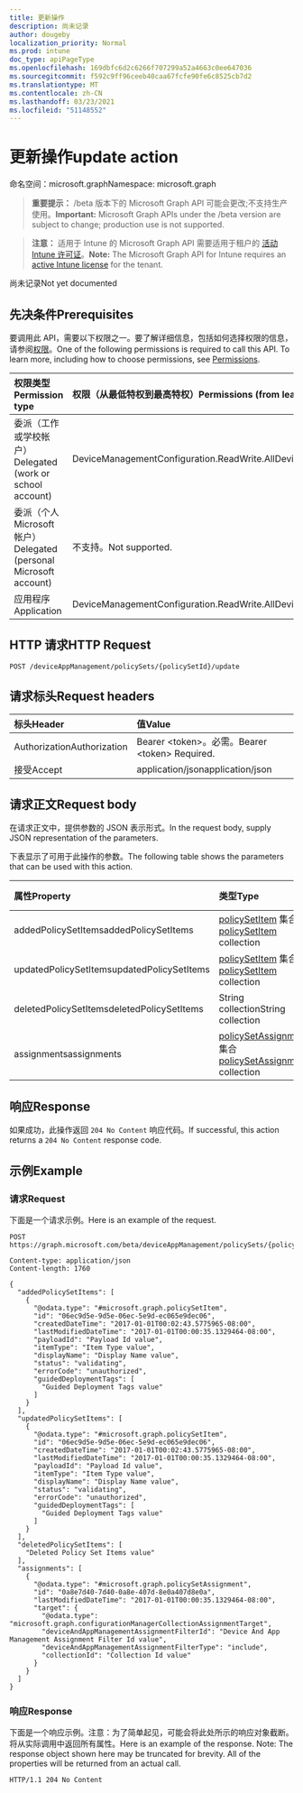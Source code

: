 ```yaml
---
title: 更新操作
description: 尚未记录
author: dougeby
localization_priority: Normal
ms.prod: intune
doc_type: apiPageType
ms.openlocfilehash: 169dbfc6d2c6266f707299a52a4663c0ee647036
ms.sourcegitcommit: f592c9ff96ceeb40caa67fcfe90fe6c8525cb7d2
ms.translationtype: MT
ms.contentlocale: zh-CN
ms.lasthandoff: 03/23/2021
ms.locfileid: "51148552"
---
```

# <a name="update-action"></a><span data-ttu-id="cf9f6-103">更新操作</span><span class="sxs-lookup"><span data-stu-id="cf9f6-103">update action</span></span>

<span data-ttu-id="cf9f6-104">命名空间：microsoft.graph</span><span class="sxs-lookup"><span data-stu-id="cf9f6-104">Namespace: microsoft.graph</span></span>

> <span data-ttu-id="cf9f6-105">**重要提示：** /beta 版本下的 Microsoft Graph API 可能会更改;不支持生产使用。</span><span class="sxs-lookup"><span data-stu-id="cf9f6-105">**Important:** Microsoft Graph APIs under the /beta version are subject to change; production use is not supported.</span></span>

> <span data-ttu-id="cf9f6-106">**注意：** 适用于 Intune 的 Microsoft Graph API 需要适用于租户的 [活动 Intune 许可证](https://go.microsoft.com/fwlink/?linkid=839381)。</span><span class="sxs-lookup"><span data-stu-id="cf9f6-106">**Note:** The Microsoft Graph API for Intune requires an [active Intune license](https://go.microsoft.com/fwlink/?linkid=839381) for the tenant.</span></span>

<span data-ttu-id="cf9f6-107">尚未记录</span><span class="sxs-lookup"><span data-stu-id="cf9f6-107">Not yet documented</span></span>

## <a name="prerequisites"></a><span data-ttu-id="cf9f6-108">先决条件</span><span class="sxs-lookup"><span data-stu-id="cf9f6-108">Prerequisites</span></span>
<span data-ttu-id="cf9f6-p101">要调用此 API，需要以下权限之一。要了解详细信息，包括如何选择权限的信息，请参阅[权限](/graph/permissions-reference)。</span><span class="sxs-lookup"><span data-stu-id="cf9f6-p101">One of the following permissions is required to call this API. To learn more, including how to choose permissions, see [Permissions](/graph/permissions-reference).</span></span>

|<span data-ttu-id="cf9f6-111">权限类型</span><span class="sxs-lookup"><span data-stu-id="cf9f6-111">Permission type</span></span>|<span data-ttu-id="cf9f6-112">权限（从最低特权到最高特权）</span><span class="sxs-lookup"><span data-stu-id="cf9f6-112">Permissions (from least to most privileged)</span></span>|
|:---|:---|
|<span data-ttu-id="cf9f6-113">委派（工作或学校帐户）</span><span class="sxs-lookup"><span data-stu-id="cf9f6-113">Delegated (work or school account)</span></span>|<span data-ttu-id="cf9f6-114">DeviceManagementConfiguration.ReadWrite.All</span><span class="sxs-lookup"><span data-stu-id="cf9f6-114">DeviceManagementConfiguration.ReadWrite.All</span></span>|
|<span data-ttu-id="cf9f6-115">委派（个人 Microsoft 帐户）</span><span class="sxs-lookup"><span data-stu-id="cf9f6-115">Delegated (personal Microsoft account)</span></span>|<span data-ttu-id="cf9f6-116">不支持。</span><span class="sxs-lookup"><span data-stu-id="cf9f6-116">Not supported.</span></span>|
|<span data-ttu-id="cf9f6-117">应用程序</span><span class="sxs-lookup"><span data-stu-id="cf9f6-117">Application</span></span>|<span data-ttu-id="cf9f6-118">DeviceManagementConfiguration.ReadWrite.All</span><span class="sxs-lookup"><span data-stu-id="cf9f6-118">DeviceManagementConfiguration.ReadWrite.All</span></span>|

## <a name="http-request"></a><span data-ttu-id="cf9f6-119">HTTP 请求</span><span class="sxs-lookup"><span data-stu-id="cf9f6-119">HTTP Request</span></span>
<!-- {
  "blockType": "ignored"
}
-->
``` http
POST /deviceAppManagement/policySets/{policySetId}/update
```

## <a name="request-headers"></a><span data-ttu-id="cf9f6-120">请求标头</span><span class="sxs-lookup"><span data-stu-id="cf9f6-120">Request headers</span></span>
|<span data-ttu-id="cf9f6-121">标头</span><span class="sxs-lookup"><span data-stu-id="cf9f6-121">Header</span></span>|<span data-ttu-id="cf9f6-122">值</span><span class="sxs-lookup"><span data-stu-id="cf9f6-122">Value</span></span>|
|:---|:---|
|<span data-ttu-id="cf9f6-123">Authorization</span><span class="sxs-lookup"><span data-stu-id="cf9f6-123">Authorization</span></span>|<span data-ttu-id="cf9f6-124">Bearer &lt;token&gt;。必需。</span><span class="sxs-lookup"><span data-stu-id="cf9f6-124">Bearer &lt;token&gt; Required.</span></span>|
|<span data-ttu-id="cf9f6-125">接受</span><span class="sxs-lookup"><span data-stu-id="cf9f6-125">Accept</span></span>|<span data-ttu-id="cf9f6-126">application/json</span><span class="sxs-lookup"><span data-stu-id="cf9f6-126">application/json</span></span>|

## <a name="request-body"></a><span data-ttu-id="cf9f6-127">请求正文</span><span class="sxs-lookup"><span data-stu-id="cf9f6-127">Request body</span></span>
<span data-ttu-id="cf9f6-128">在请求正文中，提供参数的 JSON 表示形式。</span><span class="sxs-lookup"><span data-stu-id="cf9f6-128">In the request body, supply JSON representation of the parameters.</span></span>

<span data-ttu-id="cf9f6-129">下表显示了可用于此操作的参数。</span><span class="sxs-lookup"><span data-stu-id="cf9f6-129">The following table shows the parameters that can be used with this action.</span></span>

|<span data-ttu-id="cf9f6-130">属性</span><span class="sxs-lookup"><span data-stu-id="cf9f6-130">Property</span></span>|<span data-ttu-id="cf9f6-131">类型</span><span class="sxs-lookup"><span data-stu-id="cf9f6-131">Type</span></span>|<span data-ttu-id="cf9f6-132">说明</span><span class="sxs-lookup"><span data-stu-id="cf9f6-132">Description</span></span>|
|:---|:---|:---|
|<span data-ttu-id="cf9f6-133">addedPolicySetItems</span><span class="sxs-lookup"><span data-stu-id="cf9f6-133">addedPolicySetItems</span></span>|<span data-ttu-id="cf9f6-134">[policySetItem](../resources/intune-policyset-policysetitem.md) 集合</span><span class="sxs-lookup"><span data-stu-id="cf9f6-134">[policySetItem](../resources/intune-policyset-policysetitem.md) collection</span></span>|<span data-ttu-id="cf9f6-135">尚未记录</span><span class="sxs-lookup"><span data-stu-id="cf9f6-135">Not yet documented</span></span>|
|<span data-ttu-id="cf9f6-136">updatedPolicySetItems</span><span class="sxs-lookup"><span data-stu-id="cf9f6-136">updatedPolicySetItems</span></span>|<span data-ttu-id="cf9f6-137">[policySetItem](../resources/intune-policyset-policysetitem.md) 集合</span><span class="sxs-lookup"><span data-stu-id="cf9f6-137">[policySetItem](../resources/intune-policyset-policysetitem.md) collection</span></span>|<span data-ttu-id="cf9f6-138">尚未记录</span><span class="sxs-lookup"><span data-stu-id="cf9f6-138">Not yet documented</span></span>|
|<span data-ttu-id="cf9f6-139">deletedPolicySetItems</span><span class="sxs-lookup"><span data-stu-id="cf9f6-139">deletedPolicySetItems</span></span>|<span data-ttu-id="cf9f6-140">String collection</span><span class="sxs-lookup"><span data-stu-id="cf9f6-140">String collection</span></span>|<span data-ttu-id="cf9f6-141">尚未记录</span><span class="sxs-lookup"><span data-stu-id="cf9f6-141">Not yet documented</span></span>|
|<span data-ttu-id="cf9f6-142">assignments</span><span class="sxs-lookup"><span data-stu-id="cf9f6-142">assignments</span></span>|<span data-ttu-id="cf9f6-143">[policySetAssignment](../resources/intune-policyset-policysetassignment.md) 集合</span><span class="sxs-lookup"><span data-stu-id="cf9f6-143">[policySetAssignment](../resources/intune-policyset-policysetassignment.md) collection</span></span>|<span data-ttu-id="cf9f6-144">尚未记录</span><span class="sxs-lookup"><span data-stu-id="cf9f6-144">Not yet documented</span></span>|



## <a name="response"></a><span data-ttu-id="cf9f6-145">响应</span><span class="sxs-lookup"><span data-stu-id="cf9f6-145">Response</span></span>
<span data-ttu-id="cf9f6-146">如果成功，此操作返回 `204 No Content` 响应代码。</span><span class="sxs-lookup"><span data-stu-id="cf9f6-146">If successful, this action returns a `204 No Content` response code.</span></span>

## <a name="example"></a><span data-ttu-id="cf9f6-147">示例</span><span class="sxs-lookup"><span data-stu-id="cf9f6-147">Example</span></span>

### <a name="request"></a><span data-ttu-id="cf9f6-148">请求</span><span class="sxs-lookup"><span data-stu-id="cf9f6-148">Request</span></span>
<span data-ttu-id="cf9f6-149">下面是一个请求示例。</span><span class="sxs-lookup"><span data-stu-id="cf9f6-149">Here is an example of the request.</span></span>
``` http
POST https://graph.microsoft.com/beta/deviceAppManagement/policySets/{policySetId}/update

Content-type: application/json
Content-length: 1760

{
  "addedPolicySetItems": [
    {
      "@odata.type": "#microsoft.graph.policySetItem",
      "id": "06ec9d5e-9d5e-06ec-5e9d-ec065e9dec06",
      "createdDateTime": "2017-01-01T00:02:43.5775965-08:00",
      "lastModifiedDateTime": "2017-01-01T00:00:35.1329464-08:00",
      "payloadId": "Payload Id value",
      "itemType": "Item Type value",
      "displayName": "Display Name value",
      "status": "validating",
      "errorCode": "unauthorized",
      "guidedDeploymentTags": [
        "Guided Deployment Tags value"
      ]
    }
  ],
  "updatedPolicySetItems": [
    {
      "@odata.type": "#microsoft.graph.policySetItem",
      "id": "06ec9d5e-9d5e-06ec-5e9d-ec065e9dec06",
      "createdDateTime": "2017-01-01T00:02:43.5775965-08:00",
      "lastModifiedDateTime": "2017-01-01T00:00:35.1329464-08:00",
      "payloadId": "Payload Id value",
      "itemType": "Item Type value",
      "displayName": "Display Name value",
      "status": "validating",
      "errorCode": "unauthorized",
      "guidedDeploymentTags": [
        "Guided Deployment Tags value"
      ]
    }
  ],
  "deletedPolicySetItems": [
    "Deleted Policy Set Items value"
  ],
  "assignments": [
    {
      "@odata.type": "#microsoft.graph.policySetAssignment",
      "id": "0a8e7d40-7d40-0a8e-407d-8e0a407d8e0a",
      "lastModifiedDateTime": "2017-01-01T00:00:35.1329464-08:00",
      "target": {
        "@odata.type": "microsoft.graph.configurationManagerCollectionAssignmentTarget",
        "deviceAndAppManagementAssignmentFilterId": "Device And App Management Assignment Filter Id value",
        "deviceAndAppManagementAssignmentFilterType": "include",
        "collectionId": "Collection Id value"
      }
    }
  ]
}
```

### <a name="response"></a><span data-ttu-id="cf9f6-150">响应</span><span class="sxs-lookup"><span data-stu-id="cf9f6-150">Response</span></span>
<span data-ttu-id="cf9f6-p102">下面是一个响应示例。注意：为了简单起见，可能会将此处所示的响应对象截断。将从实际调用中返回所有属性。</span><span class="sxs-lookup"><span data-stu-id="cf9f6-p102">Here is an example of the response. Note: The response object shown here may be truncated for brevity. All of the properties will be returned from an actual call.</span></span>
``` http
HTTP/1.1 204 No Content
```




